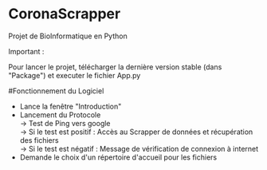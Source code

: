 # CoronaScrapper
Projet de BioInformatique en Python

Important :<br>

Pour lancer le projet, télécharger la dernière version stable (dans "Package") et executer le fichier App.py


#Fonctionnement du Logiciel

- Lance la fenêtre "Introduction"<br>
- Lancement du Protocole <br>
  -> Test de Ping vers google <br>
    -> Si le test est positif : Accès au Scrapper de données et récupération des fichiers<br>
    -> Si le test est négatif : Message de vérification de connexion à internet<br>
- Demande le choix d'un répertoire d'accueil pour les fichiers

